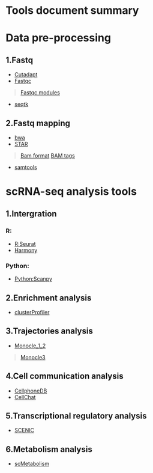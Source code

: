 
# Tools document summary

# Data pre-processing
## 1.Fastq
- [Cutadapt](https://cutadapt.readthedocs.io/en/stable/index.html)
- [Fastqc](https://www.bioinformatics.babraham.ac.uk/projects/fastqc/)
> [Fastqc modules](https://www.bioinformatics.babraham.ac.uk/projects/fastqc/Help/3%20Analysis%20Modules/)
- [seqtk](https://github.com/lh3/seqtk)

## 2.Fastq mapping
- [bwa](https://bio-bwa.sourceforge.net/bwa.shtml)
- [STAR](https://github.com/alexdobin/STAR)
> [Bam format](https://github.com/samtools/hts-specs/blob/master/SAMv1.pdf)
> [BAM tags](https://github.com/samtools/hts-specs/blob/master/SAMtags.pdf)
- [samtools](http://www.htslib.org/doc/samtools.html)

# scRNA-seq analysis tools
## 1.Intergration
### R:
- [R:Seurat](https://satijalab.org/seurat/index.html)
- [Harmony](https://github.com/immunogenomics/harmony)
### Python:
- [Python:Scanpy](https://scanpy.readthedocs.io/en/stable/)

## 2.Enrichment analysis
- [clusterProfiler](https://yulab-smu.top/biomedical-knowledge-mining-book/index.html)

## 3.Trajectories analysis
- [Monocle_1_2](https://cole-trapnell-lab.github.io/monocle-release/)
> [Monocle3](https://cole-trapnell-lab.github.io/monocle3/)

## 4.Cell communication analysis
- [CellphoneDB](https://cellphonedb.readthedocs.io/en/latest/#)
- [CellChat](https://github.com/jinworks/CellChat)

## 5.Transcriptional regulatory analysis
- [SCENIC](https://scenic.aertslab.org/)

## 6.Metabolism analysis
- [scMetabolism](https://github.com/wu-yc/scMetabolism)